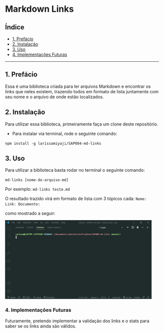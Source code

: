 # Markdown Links

## Índice

* [1. Prefácio](#1-prefácio)
* [2. Instalação](#2-instalação)
* [3. Uso](#3-Uso)
* [4. Implementações Futuras](#4-implementações-futuras)


***

## 1. Prefácio

Essa é uma biblioteca criada para ler arquivos Markdown e encontrar os links que neles existem, trazendo todos em formato de lista juntamente com seu nome e o arquivo de onde estão localizados.

## 2. Instalação

Para utilizar essa biblioteca, primeiramente faça um clone deste repositório.

* Para instalar via terminal, rode o seguinte comando:

`npm install -g larissamiyaji/SAP004-md-links`

## 3. Uso

Para utilizar a biblioteca basta rodar no terminal o seguinte comando:

`md-links [nome-do-arquivo-md]`

Por exemplo: `md-links teste.md`

O resultado trazido virá em formato de lista com 3 tópicos cada:
`Nome:
Link:
Documento:`

como mostrado a seguir:

<img src="Images\mdlinks demonstração.gif" width="480" height="257" frameBorder="0" class="giphy-embed"/>

### 4. Implementações Futuras

Futuramente, pretendo implementar a validação dos links e o stats para saber se os links ainda são válidos.